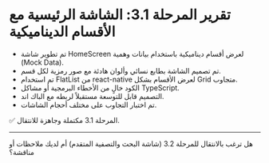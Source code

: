 # تقرير المرحلة 3.1: الشاشة الرئيسية مع الأقسام الديناميكية

- تم تطوير شاشة HomeScreen لعرض أقسام ديناميكية باستخدام بيانات وهمية (Mock Data).
- تم تصميم الشاشة بطابع نسائي وألوان هادئة مع صور رمزية لكل قسم.
- تم استخدام FlatList من react-native لعرض الأقسام بشكل Grid متجاوب.
- الكود خالٍ من الأخطاء البرمجية أو مشاكل TypeScript.
- التصميم قابل للتوسعة مستقبلاً لربطه مع الباك اند.
- تم اختبار التجاوب على مختلف أحجام الشاشات.

✅ المرحلة 3.1 مكتملة وجاهزة للانتقال.

---

هل ترغب بالانتقال للمرحلة 3.2 (شاشة البحث والتصفية المتقدم) أم لديك ملاحظات أو مناقشة؟